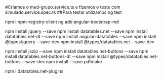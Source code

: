 #Criamos o med-grupo.service.ts e fizemos o teste com simulado.service.spec.ts
##Para testar utilizamos ng test

npm i npm-registry-client
ng add angular-bootstrap-md

npm install jquery --save
npm install datatables.net --save
npm install datatables.net-dt --save
npm install angular-datatables --save
npm install @types/jquery --save-dev
npm install @types/datatables.net --save-dev

npm install jszip --save
npm install datatables.net-buttons --save
npm install datatables.net-buttons-dt --save
npm install @types/datatables.net-buttons --save-dev
npm install --save pdfmake

npm i datatables.net-plugins
